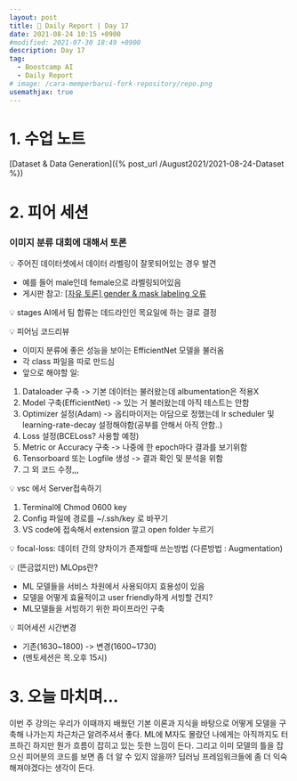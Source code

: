 ```yaml
---
layout: post
title: 📔 Daily Report | Day 17
date: 2021-08-24 10:15 +0900
#modified: 2021-07-30 18:49 +0900
description: Day 17
tag:
  - Boostcamp AI
  - Daily Report
# image: /cara-memperbarui-fork-repository/repo.png
usemathjax: true
---
```


# 1. 수업 노트

[Dataset & Data Generation]({% post_url /August2021/2021-08-24-Dataset %})

# 2. 피어 세션

### 이미지 분류 대회에 대해서 토론

💡 주어진 데이터셋에서 데이터 라벨링이 잘못되어있는 경우 발견
- 예를 들어 male인데 female으로 라벨링되어있음
- 게시판 참고: <a href="https://stages.ai/competitions/74/discussion/post/439" target="_blank">[자유 토론] gender & mask labeling 오류</a>

💡 stages AI에서 팀 합류는 데드라인인 목요일에 하는 걸로 결정

💡 피어님 코드리뷰

- 이미지 분류에 좋은 성능을 보이는 EfficientNet 모델을 불러옴
- 각 class 파일을 따로 만드심
- 앞으로 해야할 일:

1. Dataloader 구축 -> 기본 데이터는 불러왔는데 albumentation은 적용X
2. Model 구축(EfficientNet) -> 있는 거 불러왔는데 아직 테스트는 안함
3. Optimizer 설정(Adam) -> 옵티마이저는 아담으로 정했는데 lr scheduler 및 learning-rate-decay 설정해야함(공부를 안해서 아직 안함..)
4. Loss 설정(BCELoss? 사용할 예정)
5. Metric or Accuracy 구축 -> 나중에 한 epoch마다 결과를 보기위함
6. Tensorboard 또는 Logfile 생성 -> 결과 확인 및 분석을 위함
7. 그 외 코드 수정,,,

💡 vsc 에서 Server접속하기

1. Terminal에 Chmod 0600 key
2. Config 파일에 경로를 ~/.ssh/key 로 바꾸기
3. VS code에 접속해서 extension 깔고 open folder 누르기

💡 focal-loss: 데이터 간의 양차이가 존재할때 쓰는방법 (다른방법 : Augmentation)

💡 (뜬금없지만) MLOps란?
- ML 모델들을 서비스 차원에서 사용되야지 효용성이 있음
- 모델을 어떻게 효율적이고 user friendly하게 서빙할 건지?
- ML모델들을 서빙하기 위한 파이프라인 구축

💡 피어세션 시간변경
- 기존(1630~1800) -> 변경(1600~1730)
- (멘토세션은 목.오후 15시)

# 3. 오늘 마치며...

이번 주 강의는 우리가 이때까지 배웠던 기본 이론과 지식을 바탕으로 어떻게 모델을 구축해 나가는지 차근차근 알려주셔서 좋다. ML에 M자도 몰랐던 나에게는 아직까지도 터프하긴 하지만 뭔가 흐름이 잡히고 있는 듯한 느낌이 든다. 그리고 이미 모델의 틀을 잡으신 피어분의 코드를 보면 좀 더 알 수 있지 않을까? 딥러닝 프레임워크들에 좀 더 익숙해져야겠다는 생각이 든다.
